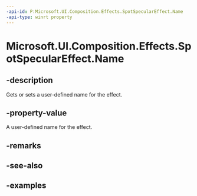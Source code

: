 ```yaml
---
-api-id: P:Microsoft.UI.Composition.Effects.SpotSpecularEffect.Name
-api-type: winrt property
---
```


<!-- Property syntax.
public string Name { get;  set; }
-->

# Microsoft.UI.Composition.Effects.SpotSpecularEffect.Name

## -description
Gets or sets a user-defined name for the effect.

## -property-value
A user-defined name for the effect.

## -remarks

## -see-also

## -examples

